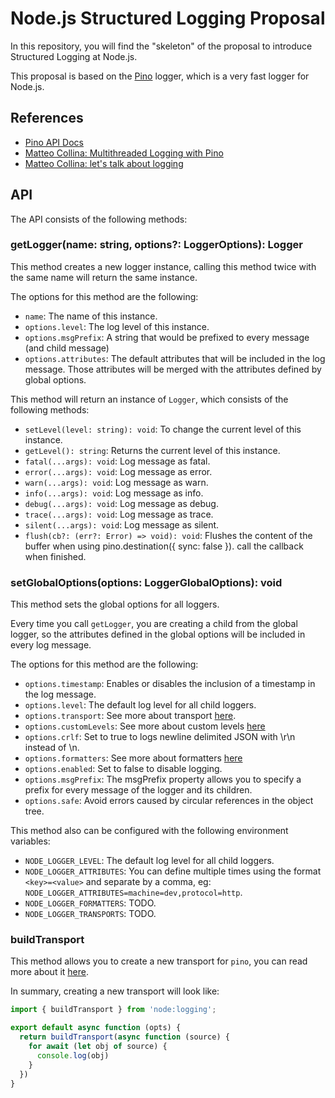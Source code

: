 # Node.js Structured Logging Proposal

In this repository, you will find the "skeleton" of the proposal to introduce Structured Logging at Node.js.

This proposal is based on the [Pino](https://github.com/pinojs/pino) logger, which is a very fast logger for Node.js.

## References

- [Pino API Docs](https://github.com/pinojs/pino/blob/main/docs/api.md)
- [Matteo Collina: Multithreaded Logging with Pino](https://www.youtube.com/watch?v=vETUVN-KEgc)
- [Matteo Collina: let's talk about logging](https://www.youtube.com/watch?v=fILO3kegjfw)

## API

The API consists of the following methods:

### getLogger(name: string, options?: LoggerOptions): Logger

This method creates a new logger instance, calling this method twice with the same name will return the same instance.

The options for this method are the following:

- `name`: The name of this instance.
- `options.level`: The log level of this instance.
- `options.msgPrefix`: A string that would be prefixed to every message (and child message)
- `options.attributes`: The default attributes that will be included in the log message. Those attributes will be merged with the attributes defined by global options.

This method will return an instance of `Logger`, which consists of the following methods:

- `setLevel(level: string): void`: To change the current level of this instance.
- `getLevel(): string`: Returns the current level of this instance.
- `fatal(...args): void`: Log message as fatal.
- `error(...args): void`: Log message as error.
- `warn(...args): void`: Log message as warn.
- `info(...args): void`: Log message as info.
- `debug(...args): void`: Log message as debug.
- `trace(...args): void`: Log message as trace.
- `silent(...args): void`: Log message as silent.
- `flush(cb?: (err?: Error) => void): void`: Flushes the content of the buffer when using pino.destination({ sync: false }). call the callback when finished.

### setGlobalOptions(options: LoggerGlobalOptions): void

This method sets the global options for all loggers.

Every time you call `getLogger`, you are creating a child from the global logger, so the attributes defined in the global options will be included in every log message.

The options for this method are the following:

- `options.timestamp`: Enables or disables the inclusion of a timestamp in the log message.
- `options.level`: The default log level for all child loggers.
- `options.transport`: See more about transport [here](https://github.com/pinojs/pino/blob/main/docs/transports.md).
- `options.customLevels`: See more about custom levels [here](https://github.com/pinojs/pino/blob/main/docs/api.md#customlevels-object)
- `options.crlf`: Set to true to logs newline delimited JSON with \r\n instead of \n.
- `options.formatters`: See more about formatters [here](https://github.com/pinojs/pino/blob/main/docs/api.md#formatters-object)
- `options.enabled`: Set to false to disable logging.
- `options.msgPrefix`: The msgPrefix property allows you to specify a prefix for every message of the logger and its children.
- `options.safe`: Avoid errors caused by circular references in the object tree.

This method also can be configured with the following environment variables:

- `NODE_LOGGER_LEVEL`: The default log level for all child loggers.
- `NODE_LOGGER_ATTRIBUTES`: You can define multiple times using the format `<key>=<value>` and separate by a comma, eg: `NODE_LOGGER_ATTRIBUTES=machine=dev,protocol=http`.
- `NODE_LOGGER_FORMATTERS`: TODO.
- `NODE_LOGGER_TRANSPORTS`: TODO.

### buildTransport

This method allows you to create a new transport for `pino`, you can read more about it [here](https://github.com/pinojs/pino-abstract-transport).

In summary, creating a new transport will look like:

```js
import { buildTransport } from 'node:logging';

export default async function (opts) {
  return buildTransport(async function (source) {
    for await (let obj of source) {
      console.log(obj)
    }
  })
}
```
